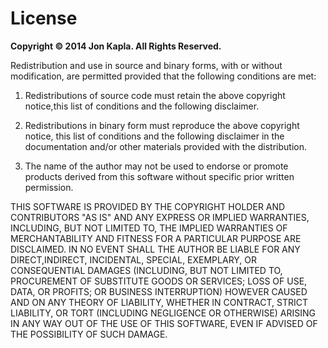 # License

**Copyright © 2014 Jon Kapla. All Rights Reserved.**

Redistribution and use in source and binary forms, with or without
modification, are permitted provided that the following conditions are
met:

1. Redistributions of source code must retain the above copyright
   notice,this list of conditions and the following disclaimer.

2. Redistributions in binary form must reproduce the above copyright
   notice, this list of conditions and the following disclaimer in the
   documentation and/or other materials provided with the distribution.

3. The name of the author may not be used to endorse or promote products
   derived from this software without specific prior written permission.

THIS SOFTWARE IS PROVIDED BY THE COPYRIGHT HOLDER AND CONTRIBUTORS "AS IS"
AND ANY EXPRESS OR IMPLIED WARRANTIES, INCLUDING, BUT NOT LIMITED TO,
THE IMPLIED WARRANTIES OF MERCHANTABILITY AND FITNESS FOR A PARTICULAR 
PURPOSE ARE DISCLAIMED. IN NO EVENT SHALL THE AUTHOR BE LIABLE FOR ANY
DIRECT,INDIRECT, INCIDENTAL, SPECIAL, EXEMPLARY, OR CONSEQUENTIAL DAMAGES
(INCLUDING, BUT NOT LIMITED TO, PROCUREMENT OF SUBSTITUTE GOODS OR
SERVICES; LOSS OF USE, DATA, OR PROFITS; OR BUSINESS INTERRUPTION)
HOWEVER CAUSED AND ON ANY THEORY OF LIABILITY, WHETHER IN CONTRACT,
STRICT LIABILITY, OR TORT (INCLUDING NEGLIGENCE OR OTHERWISE) ARISING IN
ANY WAY OUT OF THE USE OF THIS SOFTWARE, EVEN IF ADVISED OF THE
POSSIBILITY OF SUCH DAMAGE.
